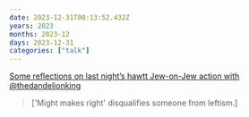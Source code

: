 ```yaml
---
date: 2023-12-31T00:13:52.432Z
years: 2023
months: 2023-12
days: 2023-12-31
categories: ["talk"]
---
```

[Some reflections on last night’s hawtt Jew-on-Jew action with @thedandelionking](https://www.instagram.com/reel/C1X1g_Kx5ce/)

> ['Might makes right' disqualifies someone from leftism.]
